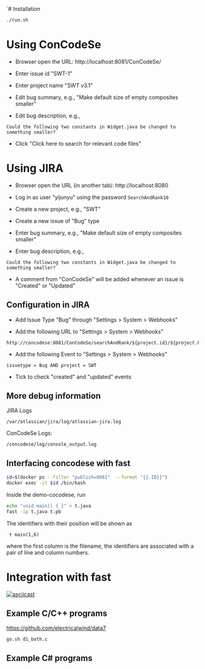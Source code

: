

`# Installation

```bash
./run.sh
```

# Using ConCodeSe

* Browser open the URL: http://localhost:8081/ConCodeSe/

* Enter issue id "SWT-1"

* Enter project name "SWT v3.1"

* Edit bug summary, e.g., "Make default size of empty composites smaller"

* Edit bug description, e.g., 

```
Could the following two constants in Widget.java be changed to something smaller?

```

* Click "Click here to search for relevant code files"

# Using JIRA

* Browser open the URL (in another tab): http://localhost:8080

* Log in as user "yijunyu" using the password `SearchAndRank10`

* Create a new project, e.g., "SWT"

* Create a new issue of "Bug" type

* Enter bug summary, e.g., "Make default size of empty composites smaller"

* Enter bug description, e.g., 
```
Could the following two constants in Widget.java be changed to something smaller?
```

* A comment from "ConCodeSe" will be added whenever an issue is "Created" or "Updated"

## Configuration in JIRA

* Add Issue Type "Bug" through "Settings > System > Webhooks" 

* Add the following URL to "Settings > System > Webhooks" 

```
http://concodese:8081/ConCodeSe/searchAndRank/${project.id}/${project.key}/${issue.id}/${issue.key}
```

* Add the following Event to "Settings > System > Webhooks" 
```
issuetype = Bug AND project = SWT
```

* Tick to check "created" and "updated" events 


## More debug information

JIRA Logs
```
/var/atlassian/jira/log/atlassian-jira.log
```

ConCodeSe Logs:
```
/concodese/log/console_output.log
```

## Interfacing concodese with fast
```bash
id=$(docker ps --filter "publish=8081"  --format "{{.ID}}") 
docker exec -it $id /bin/bash
```
Inside the demo-cocodese, run 
```bash
echo "void main() { }" > t.java
fast -ip t.java t.pb
```
The identifiers with their position will be shown as
```
 t main(1,6)
```
where the first column is the filename, the identifiers are associated with a pair of line and column numbers.

# Integration with fast

[![asciicast](https://asciinema.org/a/239275.svg)](https://asciinema.org/a/239275)

## Example C/C++ programs
https://github.com/electricalwind/data7
```
go.sh d1_both.c
```


## Example C# programs

